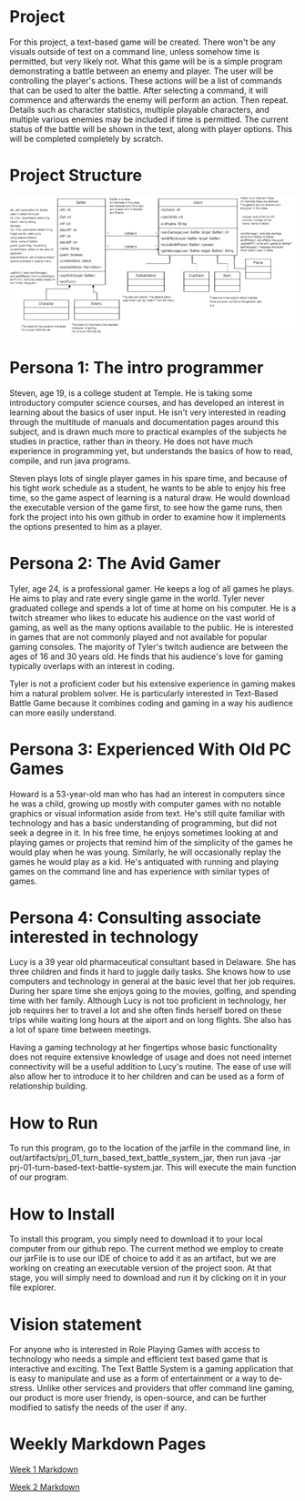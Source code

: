 # Project 

For this project, a text-based game will be created. There won't be any visuals outside of text on a command line, unless somehow time is permitted, but very likely not. What this game will be is a simple program demonstrating a battle between an enemy and player. The user will be controlling the player's actions. These actions will be a list of commands that can be used to alter the battle. After selecting a command, it will commence and afterwards the enemy will perform an action. Then repeat. Details such as character statistics, multiple playable characters, and multiple various enemies may be included if time is permitted. The current status of the battle will be shown in the text, along with player options. This will be completed completely by scratch.

# Project Structure

![UML Class Diagram](RPG.jpg)

# Persona 1: The intro programmer
Steven, age 19, is a college student at Temple.  He is taking some introductory computer science courses, and has developed
an interest in learning about the basics of user input.  He isn't very interested in reading through the multitude of manuals
and documentation pages around this subject, and is drawn much more to practical examples of the subjects he studies in 
practice, rather than in theory.  He does not have much experience in programming yet, but understands the basics of how to read,
compile, and run java programs.  

Steven plays lots of single player games in his spare time, and because of his tight work schedule as a student, he wants to be able to enjoy his free time, so the game aspect
of learning is a natural draw.  He would download the executable version of the game first, to see how the game runs, then
fork the project into his own github in order to examine how it implements the options presented to him as a player.

# Persona 2: The Avid Gamer
Tyler, age 24, is a professional gamer. He keeps a log of all games he plays. He aims to play and rate every single game in the world. Tyler never graduated college and spends a lot of time at home on his computer. He is a twitch streamer who likes to educate his audience on the vast world of gaming, as well as the many options available to the public. He is interested in games that are not commonly played and not available for popular gaming consoles. The majority of Tyler's twitch audience are between the ages of 16 and 30 years old. He finds that his audience's love for gaming typically overlaps with an interest in coding. 

Tyler is not a proficient coder but his extensive experience in gaming makes him a natural problem solver. He is particularly interested in Text-Based Battle Game because it combines coding and gaming in a way his audience can more easily understand.

# Persona 3: Experienced With Old PC Games
Howard is a 53-year-old man who has had an interest in computers since he was a child, growing up mostly with computer games
with no notable graphics or visual information aside from text. He's still quite familiar with technology and has a basic
understanding of programming, but did not seek a degree in it. In his free time, he enjoys sometimes looking at and playing
games or projects that remind him of the simplicity of the games he would play when he was young. Similarly, he will
occasionally replay the games he would play as a kid. He's antiquated with running and playing games on the command line
and has experience with similar types of games.

# Persona 4: Consulting associate interested in technology
Lucy is a 39 year old pharmaceutical consultant based in Delaware. She has three children and finds it hard to juggle daily tasks. She knows how to use computers and technology in general at the basic level that her job requires. During her spare time she enjoys going to the movies, golfing, and spending time with her family. Although Lucy is not too proficient in technology, her job requires her to travel a lot and she often finds herself bored on these trips while waiting long hours at the aiport and on long flights. She also has a lot of spare time between meetings.

Having a gaming technology at her fingertips whose basic functionality does not require extensive knowledge of usage and does not need internet connectivity will be a useful addition to Lucy's routine. The ease of use will also allow her to introduce it to her children and can be used as a form of relationship building.

# How to Run
To run this program, go to the location of the jarfile in the command line, in out/artifacts/prj_01_turn_based_text_battle_system_jar,
then run java -jar prj-01-turn-based-text-battle-system.jar.  This will execute the main function of our program.

# How to Install
To install this program, you simply need to download it to your local computer from our github repo.  The current method we 
employ to create our jarFile is to use our IDE of choice to add it as an artifact, but we are working on creating an executable
version of the project soon.  At that stage, you will simply need to download and run it by clicking on it in your file explorer.

# Vision statement

For anyone who is interested in Role Playing Games with access to technology who needs a simple and efficient text based game that is interactive and exciting. The Text Battle System is a gaming application that is easy to manipulate and use as a form of entertainment or a way to de-stress. Unlike other services and providers that offer command line gaming, our product is more user friendy, is open-source, and can be further modified to satisfy the needs of the user if any.

# Weekly Markdown Pages

[Week 1 Markdown](Week1.md)

[Week 2 Markdown](Week2.md)
